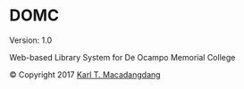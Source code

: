 # DOMC

Version: 1.0

Web-based Library System for De Ocampo Memorial College

© Copyright 2017 [Karl T. Macadangdang](https://github.com/KarlMacz)
